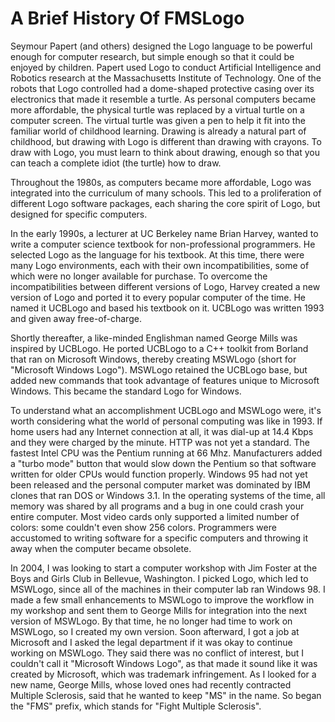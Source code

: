 # A Brief History Of FMSLogo

Seymour Papert (and others) designed the Logo language to be powerful enough for computer research, but simple enough so that it could be enjoyed by children.
Papert used Logo to conduct Artificial Intelligence and Robotics research at the Massachusetts Institute of Technology.
One of the robots that Logo controlled had a dome-shaped protective casing over its electronics that made it resemble a turtle.
As personal computers became more affordable, the physical turtle was replaced by a virtual turtle on a computer screen.
The virtual turtle was given a pen to help it fit into the familiar world of childhood learning.
Drawing is already a natural part of childhood, but drawing with Logo is different than drawing with crayons.
To draw with Logo, you must learn to think about drawing, enough so that you can teach a complete idiot (the turtle) how to draw.

Throughout the 1980s, as computers became more affordable, Logo was integrated into the curriculum of many schools.
This led to a proliferation of different Logo software packages, each sharing the core spirit of Logo, but designed for specific computers.

In the early 1990s, a lecturer at UC Berkeley name Brian Harvey, wanted to write a computer science textbook for non-professional programmers.
He selected Logo as the language for his textbook.
At this time, there were many Logo environments, each with their own incompatibilities, some of which were no longer available for purchase.
To overcome the incompatibilities between different versions of Logo, Harvey created a new version of Logo and ported it to every popular computer of the time.
He named it UCBLogo and based his textbook on it.
UCBLogo was written 1993 and given away free-of-charge.

Shortly thereafter, a like-minded Englishman named George Mills was inspired by UCBLogo.
He ported UCBLogo to a C++ toolkit from Borland that ran on Microsoft Windows, thereby creating MSWLogo (short for "Microsoft Windows Logo").
MSWLogo retained the UCBLogo base, but added new commands that took advantage of features unique to Microsoft Windows.
This became the standard Logo for Windows.

To understand what an accomplishment UCBLogo and MSWLogo were, it's worth considering what the world of personal computing was like in 1993.
If home users had any Internet connection at all, it was dial-up at 14.4 Kbps and they were charged by the minute.
HTTP was not yet a standard.
The fastest Intel CPU was the Pentium running at 66 Mhz.
Manufacturers added a "turbo mode" button that would slow down the Pentium so that software written for older CPUs would function properly.
Windows 95 had not yet been released and the personal computer market was dominated by IBM clones that ran DOS or Windows 3.1.
In the operating systems of the time, all memory was shared by all programs and a bug in one could crash your entire computer.
Most video cards only supported a limited number of colors: some couldn't even show 256 colors.
Programmers were accustomed to writing software for a specific computers and throwing it away when the computer became obsolete.

In 2004, I was looking to start a computer workshop with Jim Foster at the Boys and Girls Club in Bellevue, Washington.	
I picked Logo, which led to MSWLogo, since all of the machines in their computer lab ran Windows 98.
I made a few small enhancements to MSWLogo to improve the workflow in my workshop and sent them to George Mills for integration into the next version of MSWLogo.
By that time, he no longer had time to work on MSWLogo, so I created my own version.
Soon afterward, I got a job at Microsoft and I asked the legal department if it was okay to continue working on MSWLogo.
They said there was no conflict of interest, but I couldn't call it "Microsoft Windows Logo", as that made it sound like it was created by Microsoft, which was trademark infringement.
As I looked for a new name, George Mills, whose loved ones had recently contracted Multiple Sclerosis, said that he wanted to keep "MS" in the name.
So began the "FMS" prefix, which stands for "Fight Multiple Sclerosis".
